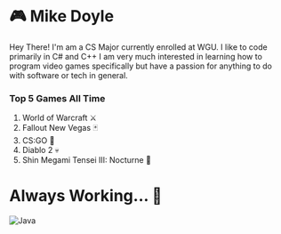 #  🎮 Mike Doyle

Hey There! I'm am a CS Major currently enrolled at WGU. I like to code primarily in C# and C++
I am very much interested in learning how to program video games specifically but have a passion for 
anything to do with software or tech in general. 

### Top 5 Games All Time
1. World of Warcraft ⚔️
2. Fallout New Vegas 🃏
3. CS:GO 🔫
4. Diablo 2 💀
5. Shin Megami Tensei III: Nocturne 👹

# Always Working... 🧌
  <img align="left" alt="Java"  src="https://github.com/mike-doyle/mike-doyle/blob/main/peon-work-work.gif" />

